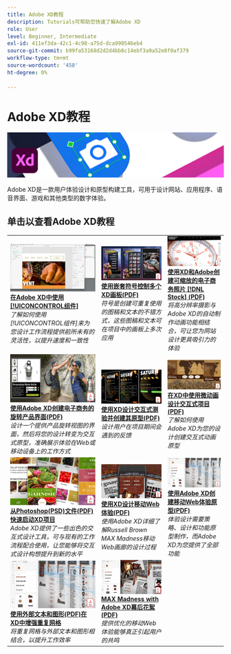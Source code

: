 ```yaml
---
title: Adobe XD教程
description: Tutorials可帮助您快速了解Adobe XD
role: User
level: Beginner, Intermediate
exl-id: 411ef3da-42c1-4c98-a75d-dca990546eb4
source-git-commit: b99fa53168d2d2d4bb6c14ebf3a9a52e8f0af379
workflow-type: tm+mt
source-wordcount: '458'
ht-degree: 0%

---
```


# Adobe XD教程

![Creative Cloud英雄图像](../assets/XD.jpg)

Adobe XD是一款用户体验设计和原型构建工具，可用于设计网站、应用程序、语音界面、游戏和其他类型的数字体验。

## 单击以查看Adobe XD教程

<table>
<tr>
 <td>
   <a href="components.md">
      <img alt="使用Adobe XD中的组件" src="assets/Componentsxd.jpg" />
   </a>
    <div>
   <a href="components.md"><strong>在Adobe XD中使用[!UICONCONTROL组件]</strong></a>
    </div>
    <em>了解如何使用[!UICONCONTROL组件]来为您设计工作流程提供前所未有的灵活性，以提升速度和一致性</em>
    <br>
  </td>
  <td>
   <a href="assets/ControlMultipleXDArtboardswithNestedSymbols.pdf">
      <img alt="使用嵌套符号控制多个XD画板" src="assets/ControlMultipleXDArtboardswithNestedSymbols.jpg" />
   </a>
    <div>
   <a href="assets/ControlMultipleXDArtboardswithNestedSymbols.pdf"><strong>使用嵌套符号控制多个XD画板(PDF)</strong></a>
    </div>
    <em>符号是创建可重复使用的图稿和文本的不错方式，这些图稿和文本可在项目中的画板上多次应用</em>
    <br>
  </td>
  <td>
   <a href="assets/CreateaZoomableeCommercePhotowithXDandAdobeStock.pdf">
      <img alt="使用XD和Adobe创建可缩放的电子商务照片 [!DNL Stock]" src="assets/CreateaZoomableeCommercePhotowithXDandAdobeStock.jpg" />
   </a>
    <div>
   <a href="assets/CreateaZoomableeCommercePhotowithXDandAdobeStock.pdf"><strong>使用XD和Adobe创建可缩放的电子商务照片 [!DNL Stock] (PDF)</strong></a>
    </div>
    <em>将高分辨率摄影与Adobe XD的自动制作动画功能相结合，可让您为网站设计更具吸引力的体验</em>
    <br>
  </td>
</tr>
<tr>
 <td>
   <a href="assets/CreatingaRotatingProductInterfaceforECommercewithAdobeXD.pdf">
      <img alt="用Adobe XD创建电子商务的旋转产品界面" src="assets/CreatingaRotatingProductInterfaceforECommercewithAdobeXD.jpg" />
   </a>
    <div>
   <a href="assets/CreatingaRotatingProductInterfaceforECommercewithAdobeXD.pdf"><strong>使用Adobe XD创建电子商务的旋转产品界面(PDF)</strong></a>
    </div>
    <em>设计一个提供产品旋转视图的界面，然后将您的设计转变为交互式原型，准确展示体验在Web或移动设备上的工作方式</em>
    <br>
  </td>
  <td>
   <a href="assets/DesignandPrototypeanInteractiveQuizwithXD.pdf">
      <img alt="使用XD设计和制作交互式测验原型" src="assets/DesignandPrototypeanInteractiveQuizwithXD.jpg" />
   </a>
    <div>
   <a href="assets/DesignandPrototypeanInteractiveQuizwithXD.pdf"><strong>使用XD设计交互式测验并创建其原型(PDF)</strong></a>
    </div>
    <em>设计用户在项目期间会遇到的反馈</em>
    <br>
  </td>
  <td>
   <a href="assets/DesignInteractiveProjectswithMicroAnimationsinXD.pdf">
      <img alt="在XD中使用微动画设计交互式项目" src="assets/DesignInteractiveProjectswithMicroAnimationsinXD.jpg" />
   </a>
    <div>
   <a href="assets/DesignInteractiveProjectswithMicroAnimationsinXD.pdf"><strong>在XD中使用微动画设计交互式项目(PDF)</strong></a>
    </div>
    <em>了解如何使用Adobe XD为您的设计创建交互式动画原型</em>
    <br>
  </td>
</tr>
<tr>
 <td>
   <a href="assets/JumpstartyourXDProjectfromaPhotoshopFile.pdf">
      <img alt="从Photoshop(PSD)文件快速启动XD项目" src="assets/JumpstartyourXDProjectfromaPhotoshopFile.jpg" />
   </a>
    <div>
   <a href="assets/JumpstartyourXDProjectfromaPhotoshopFile.pdf"><strong>从Photoshop(PSD)文件(PDF)快速启动XD项目</strong></a>
    </div>
    <em>Adobe XD提供了一些出色的交互式设计工具，可与现有的工作流程配合使用，让您能够将交互式设计构想提升到新的水平</em>
    <br>
  </td>
  <td>
   <a href="assets/MobileWebExperienceswithXD.pdf">
      <img alt="使用XD设计移动Web体验" src="assets/MobileWebExperienceswithXD.jpg" />
   </a>
    <div>
   <a href="assets/MobileWebExperienceswithXD.pdf"><strong>使用XD设计移动Web体验(PDF)</strong></a>
    </div>
    <em>使用Adobe XD详细了解Russell Brown MAX Madness移动Web画廊的设计过程</em>
    <br>
  </td>
  <td>
   <a href="assets/PrototypeaMobileWebExperiencewithAdobeXD.pdf">
      <img alt="使用Adobe XD为移动Web体验构建原型" src="assets/PrototypeaMobileWebExperiencewithAdobeXD.jpg" />
   </a>
    <div>
   <a href="assets/PrototypeaMobileWebExperiencewithAdobeXD.pdf"><strong>使用Adobe XD创建移动Web体验原型(PDF)</strong></a>
    </div>
    <em>体验设计需要策略、设计和功能原型制作，而Adobe XD为您提供了全部功能</em>
    <br>
  </td>
</tr>
<tr>
   <td>
   <a href="assets/PrototypeaMobileWebExperiencewithAdobeXD.pdf">
      <img alt="使用外部文本和图形增强XD中的重复网格" src="assets/PrototypeaMobileWebExperiencewithAdobeXD.jpg" />
   </a>
    <div>
   <a href="assets/PrototypeaMobileWebExperiencewithAdobeXD.pdf"><strong>使用外部文本和图形(PDF)在XD中增强重复网格</strong></a>
    </div>
    <em>将重复网格与外部文本和图形相结合，以提升工作效率</em>
    <br>
  </td>
  <td>
   <a href="assets/BehindtheScenesofMAXMadnesswithAdobeXD.pdf">
      <img alt="MAX·疯子与Adobe XD" src="assets/BehindtheScenesofMAXMadnesswithAdobeXD.jpg" />
   </a>
    <div>
   <a href="assets/BehindtheScenesofMAXMadnesswithAdobeXD.pdf"><strong>MAX Madness with Adobe XD幕后花絮(PDF)</strong></a>
    </div>
    <em>提供优化的移动Web体验能够真正引起用户的共鸣</em>
    <br>
  </td>
</tr>
</table>
